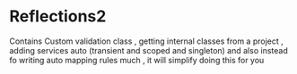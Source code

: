 # Reflections2
Contains Custom validation class , getting internal classes from a project , adding services auto (transient and scoped and singleton)
and also instead fo writing auto mapping rules much , it will simplify doing this for you 
